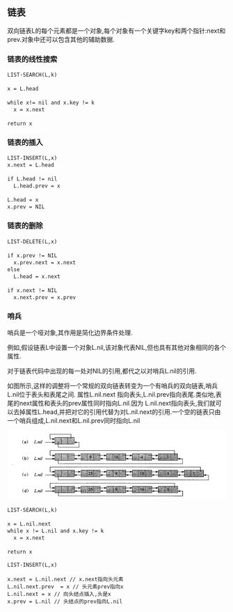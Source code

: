 ## 链表

双向链表L的每个元素都是一个对象,每个对象有一个关键字key和两个指针:next和prev.对象中还可以包含其他的辅助数据.

### 链表的线性搜索

```
LIST-SEARCH(L,k)

x = L.head

while x!= nil and x.key != k
  x = x.next

return x
```

### 链表的插入

```
LIST-INSERT(L,x)
x.next = L.head

if L.head != nil
  L.head.prev = x

L.head = x
x.prev = NIL
```

### 链表的删除

```
LIST-DELETE(L,x)

if x.prev != NIL
  x.prev.next = x.next
else
  L.head = x.next

if x.next != NIL
  x.next.prev = x.prev
```

### 哨兵

哨兵是一个哑对象,其作用是简化边界条件处理.

例如,假设链表L中设置一个对象L.nil,该对象代表NIL,但也具有其他对象相同的各个属性.

对于链表代码中出现的每一处对NIL的引用,都代之以对哨兵L.nil的引用.

如图所示,这样的调整将一个常规的双向链表转变为一个有哨兵的双向链表,哨兵L.nil位于表头和表尾之间.
属性L.nil.next 指向表头,L.nil.prev指向表尾.类似地,表尾的next属性和表头的prev属性同时指向L.nil.因为 L.nil.next指向表头,我们就可以去掉属性L.head,并把对它的引用代替为对L.nil.next的引用.一个空的链表只由一个哨兵组成,L.nil.next和L.nil.prev同时指向L.nil

![](./sentinel.png)

```
LIST-SEARCH(L,k)

x = L.nil.next
while x != L.nil and x.key != k
  x = x.next

return x
```

```
LIST-INSERT(L,x)

x.next = L.nil.next // x.next指向头元素
L.nil.next.prev  = x // 头元素prev指向x
L.nil.next = x // 向头结点插入,头是x
x.prev = L.nil // 头结点的prev指向L.nil

```
